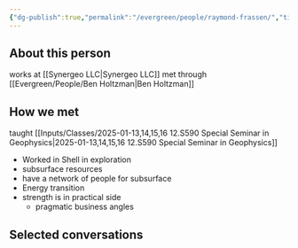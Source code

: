 ```yaml
---
{"dg-publish":true,"permalink":"/evergreen/people/raymond-frassen/","title":"CEO","tags":["people","geo_eco"]}
---
```


## About this person

works at [[Synergeo LLC\|Synergeo LLC]]
met through [[Evergreen/People/Ben Holtzman\|Ben Holtzman]]
## How we met
taught [[Inputs/Classes/2025-01-13,14,15,16 12.S590 Special Seminar in Geophysics\|2025-01-13,14,15,16 12.S590 Special Seminar in Geophysics]]


- Worked in Shell in exploration
- subsurface resources
- have a network of people for subsurface
- Energy transition
- strength is in practical side
	- pragmatic business angles

## Selected conversations
